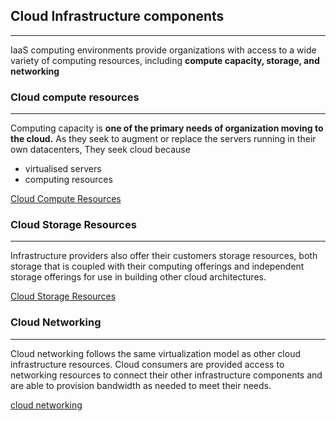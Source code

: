 ## Cloud Infrastructure components
---
IaaS computing environments provide organizations with access to a wide variety of computing resources, including **compute capacity, storage, and networking**

### Cloud compute resources
---
Computing capacity is **one of the primary needs of organization moving to the cloud.** As they seek to augment or replace the servers running in their own datacenters, They seek cloud because 
- virtualised servers
- computing resources 

[Cloud Compute Resources](../concepts/Cloud%20Compute%20Resources.md)


### Cloud Storage Resources 
---
Infrastructure providers also offer their customers storage resources, both storage that is coupled with their computing offerings and independent storage offerings for use in building other cloud architectures.

[Cloud Storage Resources](../concepts/Cloud%20Storage%20Resources.md)


### Cloud Networking 
---
Cloud networking follows the same virtualization model as other cloud infrastructure resources. Cloud consumers are provided access to networking resources to connect their other  infrastructure components and are able to provision bandwidth as needed to meet their needs.

[cloud networking](../concepts/cloud%20networking.md)